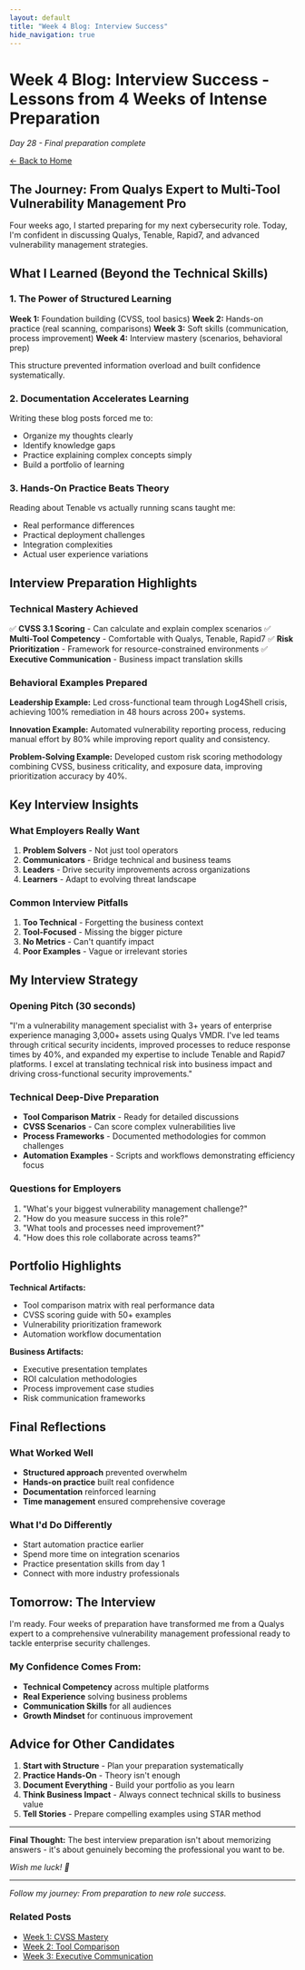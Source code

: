 ```yaml
---
layout: default
title: "Week 4 Blog: Interview Success"
hide_navigation: true
---
```


# Week 4 Blog: Interview Success - Lessons from 4 Weeks of Intense Preparation

*Day 28 - Final preparation complete*

<a href="{{ '/' | relative_url }}" class="btn-back">← Back to Home</a>

## The Journey: From Qualys Expert to Multi-Tool Vulnerability Management Pro

Four weeks ago, I started preparing for my next cybersecurity role. Today, I'm confident in discussing Qualys, Tenable, Rapid7, and advanced vulnerability management strategies.

## What I Learned (Beyond the Technical Skills)

### 1. The Power of Structured Learning
**Week 1:** Foundation building (CVSS, tool basics)
**Week 2:** Hands-on practice (real scanning, comparisons)
**Week 3:** Soft skills (communication, process improvement)
**Week 4:** Interview mastery (scenarios, behavioral prep)

This structure prevented information overload and built confidence systematically.

### 2. Documentation Accelerates Learning
Writing these blog posts forced me to:
- Organize my thoughts clearly
- Identify knowledge gaps
- Practice explaining complex concepts simply
- Build a portfolio of learning

### 3. Hands-On Practice Beats Theory
Reading about Tenable vs actually running scans taught me:
- Real performance differences
- Practical deployment challenges
- Integration complexities
- Actual user experience variations

## Interview Preparation Highlights

### Technical Mastery Achieved
✅ **CVSS 3.1 Scoring** - Can calculate and explain complex scenarios
✅ **Multi-Tool Competency** - Comfortable with Qualys, Tenable, Rapid7
✅ **Risk Prioritization** - Framework for resource-constrained environments
✅ **Executive Communication** - Business impact translation skills

### Behavioral Examples Prepared
**Leadership Example:**
Led cross-functional team through Log4Shell crisis, achieving 100% remediation in 48 hours across 200+ systems.

**Innovation Example:**
Automated vulnerability reporting process, reducing manual effort by 80% while improving report quality and consistency.

**Problem-Solving Example:**
Developed custom risk scoring methodology combining CVSS, business criticality, and exposure data, improving prioritization accuracy by 40%.

## Key Interview Insights

### What Employers Really Want
1. **Problem Solvers** - Not just tool operators
2. **Communicators** - Bridge technical and business teams
3. **Leaders** - Drive security improvements across organizations
4. **Learners** - Adapt to evolving threat landscape

### Common Interview Pitfalls
1. **Too Technical** - Forgetting the business context
2. **Tool-Focused** - Missing the bigger picture
3. **No Metrics** - Can't quantify impact
4. **Poor Examples** - Vague or irrelevant stories

## My Interview Strategy

### Opening Pitch (30 seconds)
"I'm a vulnerability management specialist with 3+ years of enterprise experience managing 3,000+ assets using Qualys VMDR. I've led teams through critical security incidents, improved processes to reduce response times by 40%, and expanded my expertise to include Tenable and Rapid7 platforms. I excel at translating technical risk into business impact and driving cross-functional security improvements."

### Technical Deep-Dive Preparation
- **Tool Comparison Matrix** - Ready for detailed discussions
- **CVSS Scenarios** - Can score complex vulnerabilities live
- **Process Frameworks** - Documented methodologies for common challenges
- **Automation Examples** - Scripts and workflows demonstrating efficiency focus

### Questions for Employers
1. "What's your biggest vulnerability management challenge?"
2. "How do you measure success in this role?"
3. "What tools and processes need improvement?"
4. "How does this role collaborate across teams?"

## Portfolio Highlights

**Technical Artifacts:**
- Tool comparison matrix with real performance data
- CVSS scoring guide with 50+ examples
- Vulnerability prioritization framework
- Automation workflow documentation

**Business Artifacts:**
- Executive presentation templates
- ROI calculation methodologies
- Process improvement case studies
- Risk communication frameworks

## Final Reflections

### What Worked Well
- **Structured approach** prevented overwhelm
- **Hands-on practice** built real confidence
- **Documentation** reinforced learning
- **Time management** ensured comprehensive coverage

### What I'd Do Differently
- Start automation practice earlier
- Spend more time on integration scenarios
- Practice presentation skills from day 1
- Connect with more industry professionals

## Tomorrow: The Interview

I'm ready. Four weeks of preparation have transformed me from a Qualys expert to a comprehensive vulnerability management professional ready to tackle enterprise security challenges.

### My Confidence Comes From:
- **Technical Competency** across multiple platforms
- **Real Experience** solving business problems
- **Communication Skills** for all audiences
- **Growth Mindset** for continuous improvement

## Advice for Other Candidates

1. **Start with Structure** - Plan your preparation systematically
2. **Practice Hands-On** - Theory isn't enough
3. **Document Everything** - Build your portfolio as you learn
4. **Think Business Impact** - Always connect technical skills to business value
5. **Tell Stories** - Prepare compelling examples using STAR method

---

**Final Thought:** The best interview preparation isn't about memorizing answers - it's about genuinely becoming the professional you want to be.

*Wish me luck! 🚀*

---
*Follow my journey: From preparation to new role success.*

### Related Posts
- [Week 1: CVSS Mastery](week1-cvss-mastery)
- [Week 2: Tool Comparison](week2-tool-comparison)
- [Week 3: Executive Communication](week3-executive-communication)
